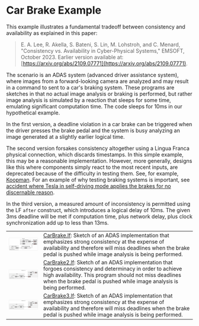 # Car Brake Example

This example illustrates a fundamental tradeoff between consistency and availability as explained in this paper:

> E. A. Lee, R. Akella, S. Bateni, S. Lin, M. Lohstroh, and C. Menard, "Consistency vs. Availability in Cyber-Physical Systems," EMSOFT, October 2023. Earlier version available at: [https://arxiv.org/abs/2109.07771](https://arxiv.org/abs/2109.07771).

The scenario is an ADAS system (advanced driver assistance system), where images from a forward-looking camera are analyzed and may result in a command to sent to a car's braking system.
These programs are sketches in that no actual image analysis or braking is performed, but rather image analysis is simulated by a reaction that sleeps for some time, emulating significant computation time.
The code sleeps for 10ms in our hypothetical example.

In the first version, a deadline violation in a car brake can be triggered when the driver presses the brake pedal and the system is busy analyzing an image generated at a slightly earlier logical time.

The second version forsakes consistency altogether using a Lingua Franca physical connection, which discards timestamps. In this simple example, this may be a reasonable implementation. However, more generally, designs like this where components simply react to the most recent inputs, are deprecated because of the difficulty in testing them. See, for example, [Koopman](https://betterembsw.blogspot.com/2014/09/a-case-study-of-toyota-unintended.html).
For an example of why testing braking systems is important, see [accident where Tesla in self-driving mode applies the brakes for no discernable reason](https://youtu.be/WYpzk6TEViQ).

In the third version, a measured amount of inconsistency is permitted using the LF `after` construct, which introduces a logical delay of 10ms. The given 3ms deadline will be met if computation time, plus network delay, plus clock synchronization add up to less than 13ms.

<table>
<tr>
<td> <img src="img/CarBrake.png" alt="CarBrake" width="400">
<td> <a href="CarBrake.lf">CarBrake.lf</a>: Sketch of an ADAS implementation that emphasizes strong consistency at the expense of availability and therefore will miss deadlines when the brake pedal is pushed while image analysis is being performed.</td>
</tr>
<tr>
<td> <img src="img/CarBrake2.png" alt="CarBrake2" width="400">
<td> <a href="CarBrake2.lf">CarBrake2.lf</a>: Sketch of an ADAS implementation that forgoes consistency and determinacy in order to achieve high availability. This program should not miss deadlines when the brake pedal is pushed while image analysis is being performed.</td>
</tr>
<tr>
<td> <img src="img/CarBrake3.png" alt="CarBrake3" width="400">
<td> <a href="CarBrake3.lf">CarBrake3.lf</a>: Sketch of an ADAS implementation that emphasizes strong consistency at the expense of availability and therefore will miss deadlines when the brake pedal is pushed while image analysis is being performed.</td>
</tr>
</table>